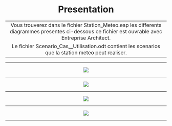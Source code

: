 
<h1 align="center"> Presentation </h1>

<table>
<tr align="center">
<td colspan="2">Vous trouverez dans le fichier Station_Meteo.eap les differents diagrammes presentes ci-dessous	 
ce fichier est ouvrable avec Entreprise Architect.
</td>
<tr align="center">
<td>Le fichier Scenario_Cas__Utilisation.odt contient les scenarios que la station meteo peut realiser. 
</td>
</tr>
</table>

---

<p  align="center">
  <img align="center" src ="https://zupimages.net/up/18/17/078u.png" />
</p>

---

<p  align="center">
  <img align="center" src ="https://zupimages.net/up/18/17/kinz.png" />
</p>

---

<p  align="center">
  <img align="center" src ="https://zupimages.net/up/18/17/3las.png" />
</p>

---

<p  align="center">
  <img align="center" src ="https://zupimages.net/up/18/17/z3x1.png" />
</p>

---